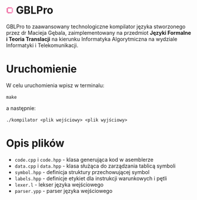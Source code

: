 # <img width="20px;" src="./site/assets/logo3transparentbg.png"> GBLPro

GBLPro to zaawansowany technologiczne kompilator języka stworzonego przez dr Macieja Gębala, zaimplementowany na przedmiot **Języki Formalne i Teoria Translacji** na kierunku Informatyka Algorytmiczna na wydziale Informatyki i Telekomunikacji.

# Uruchomienie

W celu uruchomienia wpisz w terminalu:

`make`

a następnie:

`./kompilator <plik wejściowy> <plik wyjściowy>`

# Opis plików

- `code.cpp` i `code.hpp` - klasa generująca kod w asemblerze
- `data.cpp` i `data.hpp` - klasa służąca do zarządzania tablicą symboli
- `symbol.hpp` - definicja struktury przechowującej symbol
- `labels.hpp` - definicje etykiet dla instrukcji warunkowych i pętli
- `lexer.l` - lekser języka wejściowego
- `parser.ypp` - parser języka wejściowego

